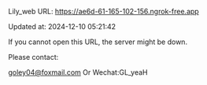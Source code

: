 Lily_web URL: https://ae6d-61-165-102-156.ngrok-free.app

Updated at: 2024-12-10 05:21:42

If you cannot open this URL, the server might be down.

Please contact: 

goley04@foxmail.com Or Wechat:GL_yeaH
